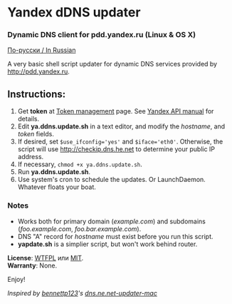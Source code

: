 # Yandex dDNS updater
### Dynamic DNS client for pdd.yandex.ru (Linux & OS X)
[По-русски / In Russian](README.ru.md)

A very basic shell script updater for dynamic DNS services provided by <http://pdd.yandex.ru>. 

## Instructions:

 1. Get **token** at [Token management](https://pddimp.yandex.ru/token/index.xml) page. See [Yandex API manual](http://api.yandex.ru/pdd/doc/reference/api-dns_get_token.xml) for details.
 2. Edit **ya.ddns.update.sh** in a text editor, and modify the *hostname*, and *token* fields.
 3. If desired, set `$use_ifconfig='yes'` and `$iface='eth0'`. Otherwise, the script will use http://checkip.dns.he.net to determine your public IP address.
 4. If necessary, `chmod +x ya.ddns.update.sh`.
 5. Run **ya.ddns.update.sh**.
 6. Use system's cron to schedule the updates. Or LaunchDaemon. Whatever floats your boat.

### Notes
 * Works both for primary domain (*example.com*) and subdomains (*foo.example.com*, *foo.bar.example.com*).
 * DNS "A" record for *hostname* must exist before you run this script.
 * **yapdate.sh** is a simplier script, but won't work behind router.

**License**: [WTFPL](http://www.wtfpl.net) или [MIT](http://opensource.org/licenses/MIT).<br />**Warranty**: None.

Enjoy!

*Inspired by [bennettp123](https://github.com/bennettp123)'s [dns.ne.net-updater-mac](https://github.com/bennettp123/dns.ne.net-updater-mac)*

